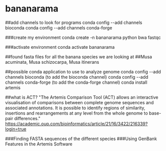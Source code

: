 # bananarama

##add channels to look for programs
conda config --add channels bioconda
conda config --add channels conda-forge

###create my environment 
conda create -n bananarama python bwa fastqc

###activate environment
conda activate bananarama

##found fasta files for all the banana species we are looking at 
##Musa acuminata, Musa schizocarpa, Musa itinerans 

##possible conda application to use to analyze genome 
conda config --add channels bioconda     (to add the bioconda channel)
conda config --add channels conda-forge  (to add the conda-forge channel)
conda install artemis

##what is ACT? 
"The Artemis Comparison Tool (ACT) allows an interactive visualisation of comparisons between complete genome sequences and associated annotations.  It is possible to identify regions of similarity, insertions and rearrangements at any level from the whole genome to base-pair differences." https://academic.oup.com/bioinformatics/article/21/16/3422/216339?login=true

###Finding FASTA sequences of the different species
###Using GenBank Features in the Artemis Software
